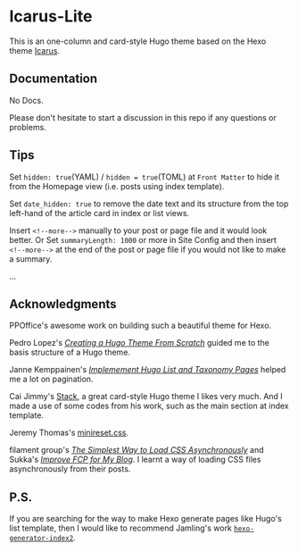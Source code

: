 

# Icarus-Lite

This is an one-column and card-style Hugo theme based on the Hexo theme [Icarus](https://github.com/ppoffice/hexo-theme-icarus).


## Documentation

No Docs.

Please don't hesitate to start a discussion in this repo if any questions or problems.


## Tips

Set `hidden: true`(YAML) / `hidden = true`(TOML) at `Front Matter` to hide it from the Homepage view (i.e. posts using index template).

Set `date_hidden: true` to remove the date text and its structure from the top left-hand of the article card in index or list views.

Insert `<!--more-->` manually to your post or page file and it would look better. Or Set `summaryLength: 1000` or more in Site Config and then insert `<!--more-->` at the end of the post or page file if you would not like to make a summary.

...


## Acknowledgments

PPOffice's awesome work on building such a beautiful theme for Hexo.

Pedro Lopez's [*Creating a Hugo Theme From Scratch*](https://retrolog.io/blog/creating-a-hugo-theme-from-scratch/) guided me to the basis structure of a Hugo theme.

Janne Kemppainen's [*Implemement Hugo List and Taxonomy Pages*](https://pakstech.com/blog/hugo-list-page/) helped me a lot on pagination.

Cai Jimmy's [Stack](https://github.com/CaiJimmy/hugo-theme-stack), a great card-style Hugo theme I likes very much. And I made a use of some codes from his work, such as the main section at index template.

Jeremy Thomas's [minireset.css](https://github.com/jgthms/minireset.css).

filament group's [*The Simplest Way to Load CSS Asynchronously*](https://www.filamentgroup.com/lab/load-css-simpler/) and Sukka's [*Improve FCP for My Blog*](https://blog.skk.moe/post/improve-fcp-for-my-blog/). I learnt a way of loading CSS files asynchronously from their posts.


## P.S.

If you are searching for the way to make Hexo generate pages like Hugo's list template, then I would like to recommend Jamling's work [`hexo-generator-index2`](https://github.com/Jamling/hexo-generator-index2).


